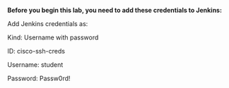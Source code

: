 **Before you begin this lab, you need to add these credentials to Jenkins:**

Add Jenkins credentials as:

Kind: Username with password

ID: cisco-ssh-creds

Username: student

Password: Passw0rd!
